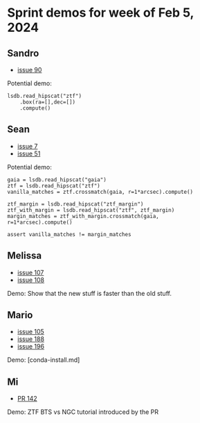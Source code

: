 # Sprint demos for week of Feb 5, 2024

## Sandro

* [issue 90](https://github.com/astronomy-commons/lsdb/issues/90)

Potential demo:

    lsdb.read_hipscat("ztf")
        .box(ra=[],dec=[])
        .compute()

## Sean

* [issue 7](https://github.com/astronomy-commons/lsdb/issues/7)
* [issue 51](https://github.com/astronomy-commons/lsdb/issues/51)

Potential demo:

    gaia = lsdb.read_hipscat("gaia")
    ztf = lsdb.read_hipscat("ztf")
    vanilla_matches = ztf.crossmatch(gaia, r=1*arcsec).compute()

    ztf_margin = lsdb.read_hipscat("ztf_margin")
    ztf_with_margin = lsdb.read_hipscat("ztf", ztf_margin)
    margin_matches = ztf_with_margin.crossmatch(gaia, r=1*arcsec).compute()

    assert vanilla_matches != margin_matches

## Melissa

* [issue 107](https://github.com/astronomy-commons/lsdb/issues/107)
* [issue 108](https://github.com/astronomy-commons/lsdb/issues/108)

Demo: Show that the new stuff is faster than the old stuff.

## Mario

* [issue 105](https://github.com/astronomy-commons/lsdb/issues/105)
* [issue 188](https://github.com/astronomy-commons/hipscat/issues/188)
* [issue 196](https://github.com/astronomy-commons/hipscat-import/issues/196)

Demo: [conda-install.md]

## Mi

* [PR 142](https://github.com/astronomy-commons/lsdb/pull/142)

Demo: ZTF BTS vs NGC tutorial introduced by the PR
